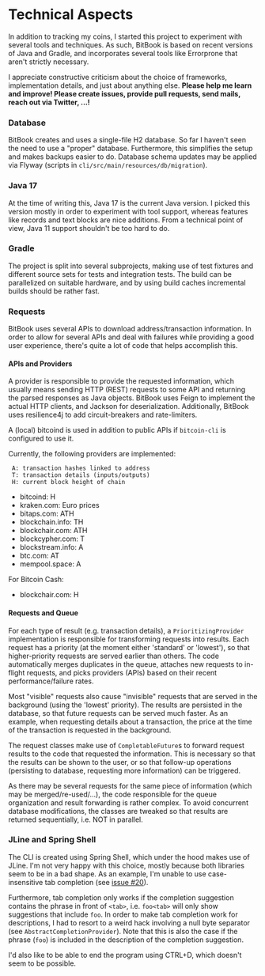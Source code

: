 # Technical Aspects
In addition to tracking my coins, I started this project to experiment with several
tools and techniques. As such, BitBook is based on recent versions of Java and Gradle,
and incorporates several tools like Errorprone that aren't strictly necessary.

I appreciate constructive criticism about the choice of frameworks, implementation 
details, and just about anything else. **Please help me learn and improve!
Please create issues, provide pull requests, send mails, reach out via Twitter, ...!**

### Database
BitBook creates and uses a single-file H2 database. So far I haven't seen the need to
use a "proper" database.
Furthermore, this simplifies the setup and makes backups easier to do.
Database schema updates may be applied via Flyway (scripts in `cli/src/main/resources/db/migration`).

### Java 17
At the time of writing this, Java 17 is the current Java version.
I picked this version mostly in order to experiment with tool support, whereas features like
records and text blocks are nice additions.
From a technical point of view, Java 11 support shouldn't be too hard to do.

### Gradle 
The project is split into several subprojects, making use of test fixtures and
different source sets for tests and integration tests. The build can be
parallelized on suitable hardware, and by using build caches incremental builds
should be rather fast.

### Requests
BitBook uses several APIs to download address/transaction information.
In order to allow for several APIs and deal with failures while providing a good user experience,
there's quite a lot of code that helps accomplish this.

#### APIs and Providers
A provider is responsible to provide the requested information, which usually means sending HTTP (REST) requests to
some API and returning the parsed responses as Java objects.
BitBook uses Feign to implement the actual HTTP clients, and Jackson for deserialization.
Additionally, BitBook uses resilience4j to add circuit-breakers and rate-limiters.

A (local) bitcoind is used in addition to public APIs if `bitcoin-cli` is configured to use it. 

Currently, the following providers are implemented:
```
 A: transaction hashes linked to address
 T: transaction details (inputs/outputs)
 H: current block height of chain
 ```

 * bitcoind: H
 * kraken.com: Euro prices
 * bitaps.com: ATH
 * blockchain.info: TH
 * blockchair.com: ATH
 * blockcypher.com: T
 * blockstream.info: A
 * btc.com: AT
 * mempool.space: A

For Bitcoin Cash:
* blockchair.com: H

#### Requests and Queue
For each type of result (e.g. transaction details), a `PrioritizingProvider` implementation
is responsible for transforming requests into results. Each request has a priority (at the moment either 'standard'
or 'lowest'), so that higher-priority requests are served earlier than others.
The code automatically merges duplicates in the queue, attaches new requests to in-flight requests, and picks
providers (APIs) based on their recent performance/failure rates.

Most "visible" requests also cause "invisible" requests that are served in the background (using the 'lowest' priority).
The results are persisted in the database, so that future requests can be served much faster.
As an example, when requesting details about a transaction, the price at the time of the transaction is requested in the
background.

The request classes make use of `CompletableFuture`s to forward request results to the code that
requested the information. This is necessary so that the results can be shown to the user, or so that follow-up
operations (persisting to database, requesting more information) can be triggered.

As there may be several requests for the same piece of information (which may be merged/re-used/...), the code
responsible for the queue organization and result forwarding is rather complex.
To avoid concurrent database modifications, the classes are tweaked so that results are returned sequentially, i.e.
NOT in parallel.

### JLine and Spring Shell
The CLI is created using Spring Shell, which under the hood makes use of JLine.
I'm not very happy with this choice, mostly because both libraries seem to be in a bad shape.
As an example, I'm unable to use case-insensitive tab completion (see [issue #20](https://github.com/C-Otto/BitBook/issues/20)).

Furthermore, tab completion only works if the completion suggestion contains the phrase in front of `<tab>`, i.e.
`foo<tab>` will only show suggestions that include `foo`. In order to make tab completion work for descriptions,
I had to resort to a weird hack involving a null byte separator (see `AbstractCompletionProvider`).
Note that this is also the case if the phrase (`foo`) is included in the description of the completion suggestion.

I'd also like to be able to end the program using CTRL+D, which doesn't seem to be possible.

